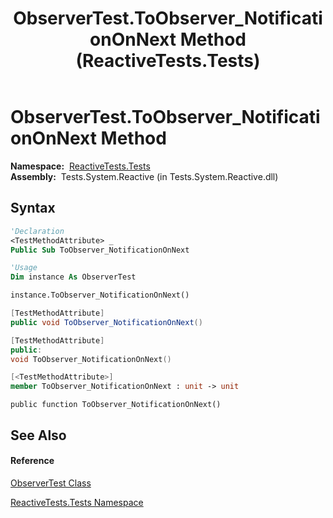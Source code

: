 ﻿---
title: ObserverTest.ToObserver_NotificationOnNext Method  (ReactiveTests.Tests)
TOCTitle: ToObserver_NotificationOnNext Method
ms:assetid: M:ReactiveTests.Tests.ObserverTest.ToObserver_NotificationOnNext
ms:mtpsurl: https://msdn.microsoft.com/en-us/library/reactivetests.tests.observertest.toobserver_notificationonnext(v=VS.103)
ms:contentKeyID: 36619899
ms.date: 06/28/2011
mtps_version: v=VS.103
f1_keywords:
- ReactiveTests.Tests.ObserverTest.ToObserver_NotificationOnNext
dev_langs:
- CSharp
- JScript
- VB
- FSharp
- c++
---

# ObserverTest.ToObserver\_NotificationOnNext Method

**Namespace:**  [ReactiveTests.Tests](hh289046\(v=vs.103\).md)  
**Assembly:**  Tests.System.Reactive (in Tests.System.Reactive.dll)

## Syntax

``` vb
'Declaration
<TestMethodAttribute> _
Public Sub ToObserver_NotificationOnNext
```

``` vb
'Usage
Dim instance As ObserverTest

instance.ToObserver_NotificationOnNext()
```

``` csharp
[TestMethodAttribute]
public void ToObserver_NotificationOnNext()
```

``` c++
[TestMethodAttribute]
public:
void ToObserver_NotificationOnNext()
```

``` fsharp
[<TestMethodAttribute>]
member ToObserver_NotificationOnNext : unit -> unit 
```

``` jscript
public function ToObserver_NotificationOnNext()
```

## See Also

#### Reference

[ObserverTest Class](hh289097\(v=vs.103\).md)

[ReactiveTests.Tests Namespace](hh289046\(v=vs.103\).md)

